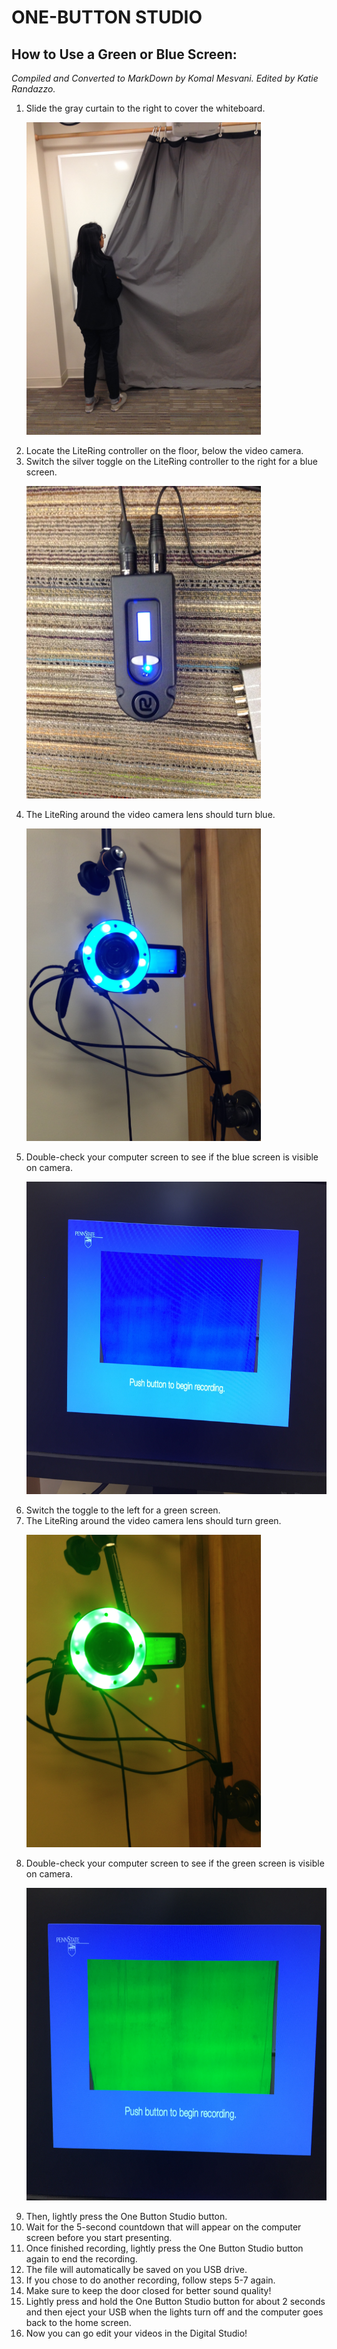 # ONE-BUTTON STUDIO
## **How to Use a Green or Blue Screen:**
*Compiled and Converted to MarkDown by Komal Mesvani. Edited by Katie Randazzo.*

1.	Slide the gray curtain to the right to cover the whiteboard. <p><img src="https://github.com/wooster-core/Documentation/blob/master/images/image.OBS_greenscreen.curtains.jpg?raw=true" height = 500></p>
2.	Locate the LiteRing controller on the floor, below the video camera.
3.	Switch the silver toggle on the LiteRing controller to the right for a blue screen. <p><img src="https://github.com/wooster-core/Documentation/blob/master/images/image.OBS_bluescreen.toggle.jpg?raw=true" height = 500></p>
4.	The LiteRing around the video camera lens should turn blue. <p><img src="https://github.com/wooster-core/Documentation/blob/master/images/image.OBS_bluescreen.LiteRing.jpg?raw=true" height = 500></p> 
5. Double-check your computer screen to see if the blue screen is visible on camera. <p><img src="https://github.com/wooster-core/Documentation/blob/master/images/image.OBS_bluescreen-on-computer-screen.jpeg?raw=true" height = 500></p>
6.	Switch the toggle to the left for a green screen.
7.	The LiteRing around the video camera lens should turn green. <p><img src="https://github.com/wooster-core/Documentation/blob/master/images/image.OBS_greenscreen.LiteRing.jpg" height = 500></p>
8.	Double-check your computer screen to see if the green screen is visible on camera. <p><img src="https://github.com/wooster-core/Documentation/blob/master/images/image.OBS_greenscreen-on-computer-screen.jpeg" height = 500></p>
9.	Then, lightly press the One Button Studio button.
10.	Wait for the 5-second countdown that will appear on the computer screen before you start presenting.
11.	Once finished recording, lightly press the One Button Studio button again to end the recording.
12.	The file will automatically be saved on you USB drive.
13.	If you chose to do another recording, follow steps 5-7 again.
14.	Make sure to keep the door closed for better sound quality!
15.	 Lightly press and hold the One Button Studio button for about 2 seconds and then eject your USB when the lights turn off and the computer goes back to the home screen.
16.	  Now you can go edit your videos in the Digital Studio!
